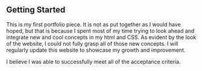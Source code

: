 ## Getting Started

This is my first portfolio piece. It is not as put together as I would have hoped, but that is because I spent most of my time trying to look ahead and integrate new and cool concepts in my html and CSS. As evident by the look of the website, I could not fully grasp all of those new concepts. I will regularly update this website to showcase my growth and improvement. 

I believe I was able to successfully meet all of the acceptance criteria. 